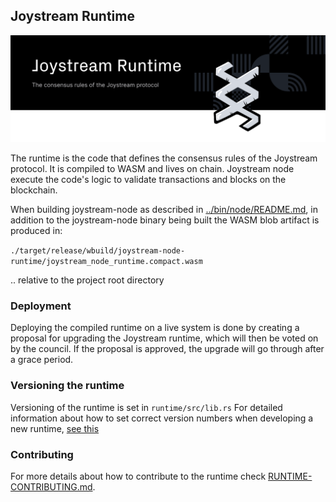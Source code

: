 ## Joystream Runtime

![Joystream Runtime](./runtime-banner.svg)


The runtime is the code that defines the consensus rules of the Joystream protocol.
It is compiled to WASM and lives on chain.
Joystream node execute the code's logic to validate transactions and blocks on the blockchain.

When building joystream-node as described in [../bin/node/README.md](../bin/node/README.md), in addition to the joystream-node binary being built the WASM blob artifact is produced in:

`./target/release/wbuild/joystream-node-runtime/joystream_node_runtime.compact.wasm`

.. relative to the project root directory

### Deployment

Deploying the compiled runtime on a live system is done by creating a proposal for upgrading the Joystream runtime, which will then be voted on by the council. If the proposal is approved, the upgrade will go through after a grace period.

### Versioning the runtime

Versioning of the runtime is set in `runtime/src/lib.rs`
For detailed information about how to set correct version numbers when developing a new runtime, [see this](https://github.com/Joystream/joystream/issues/1)

### Contributing

For more details about how to contribute to the runtime check [RUNTIME-CONTRIBUTING.md](../RUNTIME-CONTRIBUTING.md).